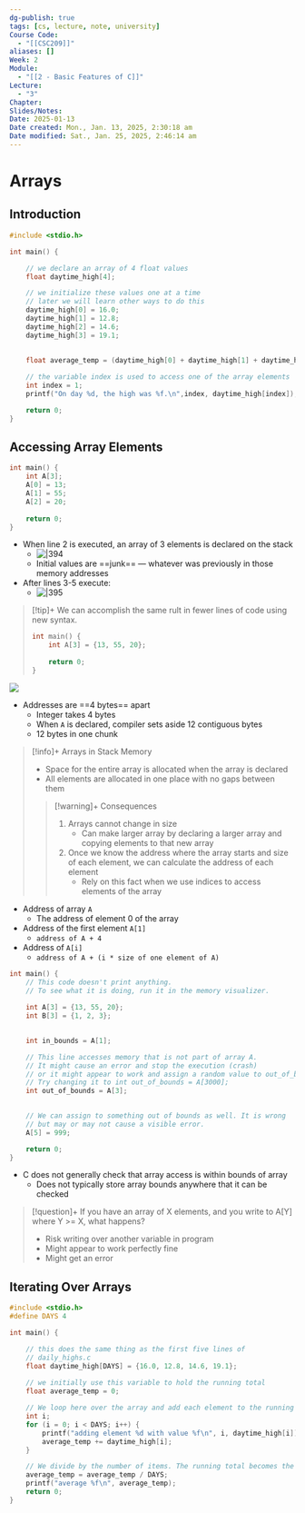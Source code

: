 ```yaml
---
dg-publish: true
tags: [cs, lecture, note, university]
Course Code:
  - "[[CSC209]]"
aliases: []
Week: 2
Module:
  - "[[2 - Basic Features of C]]"
Lecture:
  - "3"
Chapter: 
Slides/Notes: 
Date: 2025-01-13
Date created: Mon., Jan. 13, 2025, 2:30:18 am
Date modified: Sat., Jan. 25, 2025, 2:46:14 am
---
```


# Arrays

## Introduction

```c
#include <stdio.h>

int main() {

    // we declare an array of 4 float values
    float daytime_high[4];

    // we initialize these values one at a time
    // later we will learn other ways to do this
    daytime_high[0] = 16.0;
    daytime_high[1] = 12.8;
    daytime_high[2] = 14.6;
    daytime_high[3] = 19.1;
    
    
    float average_temp = (daytime_high[0] + daytime_high[1] + daytime_high[2] + daytime_high[3]) / 4;

    // the variable index is used to access one of the array elements
    int index = 1;
    printf("On day %d, the high was %f.\n",index, daytime_high[index]);

    return 0;
}
```

## Accessing Array Elements

```c
int main() {
    int A[3];
    A[0] = 13;
    A[1] = 55;
    A[2] = 20;
    
    return 0;
}
```

- When line 2 is executed, an array of 3 elements is declared on the stack
    - ![|394](https://i.imgur.com/lHBqDOC.png)
    - Initial values are ==junk== — whatever was previously in those memory addresses
- After lines 3-5 execute:
    - ![|395](https://i.imgur.com/3zzUCMz.png)

> [!tip]+ We can accomplish the same rult in fewer lines of code using new syntax.
>
> ```c
> int main() {
>     int A[3] = {13, 55, 20};
>     
>     return 0;
> }
> ```

![](https://i.imgur.com/FhvcLgZ.png)

- Addresses are ==4 bytes== apart
    - Integer takes 4 bytes
    - When `A` is declared, compiler sets aside 12 contiguous bytes
    - 12 bytes in one chunk

> [!info]+ Arrays in Stack Memory
> - Space for the entire array is allocated when the array is declared
> - All elements are allocated in one place with no gaps between them
>
> > [!warning]+ Consequences
> > 1. Arrays cannot change in size
> >     - Can make larger array by declaring a larger array and copying elements to that new array
> > 2. Once we know the address where the array starts and size of each element, we can calculate the address of each element
> >     - Rely on this fact when we use indices to access elements of the array

- Address of array `A`
    - The address of element 0 of the array
- Address of the first element `A[1]`
    - `address of A + 4`
- Address of `A[i]`
    - `address of A + (i * size of one element of A)`

```c
int main() {
    // This code doesn't print anything.
    // To see what it is doing, run it in the memory visualizer.
    
    int A[3] = {13, 55, 20};
    int B[3] = {1, 2, 3};

    
    int in_bounds = A[1];

    // This line accesses memory that is not part of array A.
    // It might cause an error and stop the execution (crash) 
    // or it might appear to work and assign a random value to out_of_bounds.
    // Try changing it to int out_of_bounds = A[3000];
    int out_of_bounds = A[3];
    

    // We can assign to something out of bounds as well. It is wrong
    // but may or may not cause a visible error.
    A[5] = 999;

    return 0;
}
```

- C does not generally check that array access is within bounds of array
    - Does not typically store array bounds anywhere that it can be checked

> [!question]+ If you have an array of X elements, and you write to A[Y] where Y >= X, what happens?
> - Risk writing over another variable in program
> - Might appear to work perfectly fine
> - Might get an error

## Iterating Over Arrays

```c
#include <stdio.h>
#define DAYS 4

int main() {

    // this does the same thing as the first five lines of
    // daily_highs.c
    float daytime_high[DAYS] = {16.0, 12.8, 14.6, 19.1};
    
    // we initially use this variable to hold the running total
    float average_temp = 0;

    // We loop here over the array and add each element to the running total
    int i;
    for (i = 0; i < DAYS; i++) {
        printf("adding element %d with value %f\n", i, daytime_high[i]);
        average_temp += daytime_high[i];
    }

    // We divide by the number of items. The running total becomes the average.
    average_temp = average_temp / DAYS;
    printf("average %f\n", average_temp);
    return 0;
}
```
